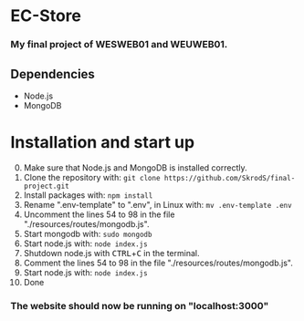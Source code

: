 # EC-Store
### My final project of WESWEB01 and WEUWEB01.

## Dependencies
- Node.js
- MongoDB

# Installation and start up
0. Make sure that Node.js and MongoDB is installed correctly.
1. Clone the repository with: `git clone https://github.com/SkrodS/final-project.git`
2. Install packages with: `npm install`
3. Rename ".env-template" to ".env", in Linux with: `mv .env-template .env`
4. Uncomment the lines 54 to 98 in the file "./resources/routes/mongodb.js".
5. Start mongodb with: `sudo mongodb`
6. Start node.js with: `node index.js`
7. Shutdown node.js with <kbd>CTRL</kbd>+<kbd>C</kbd> in the terminal.
8. Comment the lines 54 to 98 in the file "./resources/routes/mongodb.js".
9. Start node.js with: `node index.js`
10. Done
### The website should now be running on "localhost:3000"
